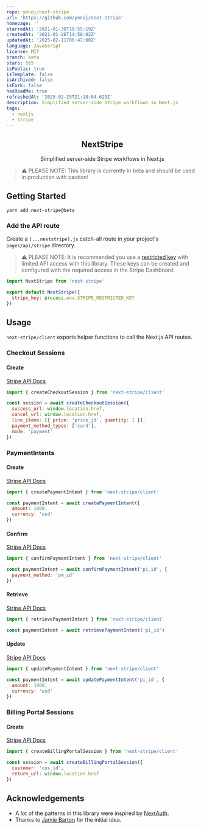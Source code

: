```yaml
---
repo: ynnoj/next-stripe
url: 'https://github.com/ynnoj/next-stripe'
homepage: ''
starredAt: '2021-01-30T19:55:19Z'
createdAt: '2021-01-26T14:58:02Z'
updatedAt: '2025-02-11T06:47:00Z'
language: JavaScript
license: MIT
branch: beta
stars: 565
isPublic: true
isTemplate: false
isArchived: false
isFork: false
hasReadMe: true
refreshedAt: '2025-02-25T21:18:04.629Z'
description: Simplified server-side Stripe workflows in Next.js
tags:
  - nextjs
  - stripe
---
```


<h2 align="center">
  NextStripe
</h3>

<p align="center">
  Simplified server-side Stripe workflows in Next.js
</p>

> ⚠️ PLEASE NOTE: This library is currently in beta and should be used in production with caution!

## Getting Started

```
yarn add next-stripe@beta
```

### Add the API route

Create a `[...nextstripe].js` catch-all route in your project's `pages/api/stripe` directory.

> ⚠️ PLEASE NOTE: It is recommended you use a [restricted key](https://stripe.com/docs/keys#limit-access) with limited API access with this library. These keys can be created and configured with the required access in the Stripe Dashboard.

```js
import NextStripe from 'next-stripe'

export default NextStripe({
  stripe_key: process.env.STRIPE_RESTRICTED_KEY
})
```

## Usage

`next-stripe/client` exports helper functions to call the Next.js API routes.

### Checkout Sessions

#### Create

[Stripe API Docs](https://stripe.com/docs/api/checkout/sessions/create)

```js
import { createCheckoutSession } from 'next-stripe/client'

const session = await createCheckoutSession({
  success_url: window.location.href,
  cancel_url: window.location.href,
  line_items: [{ price: 'price_id', quantity: 1 }],
  payment_method_types: ['card'],
  mode: 'payment'
})
```

### PaymentIntents

#### Create

[Stripe API Docs](https://stripe.com/docs/api/payment_intents/create)

```js
import { createPaymentIntent } from 'next-stripe/client'

const paymentIntent = await createPaymentIntent({
  amount: 1000,
  currency: 'usd'
})
```

#### Confirm

[Stripe API Docs](https://stripe.com/docs/api/payment_intents/confirm)

```js
import { confirmPaymentIntent } from 'next-stripe/client'

const paymentIntent = await confirmPaymentIntent('pi_id', {
  payment_method: 'pm_id'
})
```

#### Retrieve

[Stripe API Docs](https://stripe.com/docs/api/payment_intents/retrieve)

```js
import { retrievePaymentIntent } from 'next-stripe/client'

const paymentIntent = await retrievePaymentIntent('pi_id')
```

#### Update

[Stripe API Docs](https://stripe.com/docs/api/payment_intents/update)

```js
import { updatePaymentIntent } from 'next-stripe/client'

const paymentIntent = await updatePaymentIntent('pi_id', {
  amount: 1000,
  currency: 'usd'
})
```

### Billing Portal Sessions

#### Create

[Stripe API Docs](https://stripe.com/docs/api/customer_portal/create)

```js
import { createBillingPortalSession } from 'next-stripe/client'

const session = await createBillingPortalSession({
  customer: 'cus_id',
  return_url: window.location.href
})
```

## Acknowledgements

- A lot of the patterns in this library were inspired by [NextAuth](https://github.com/nextauthjs/next-auth).
- Thanks to [Jamie Barton](https://github.com/notrab/next-stripe) for the initial idea.
